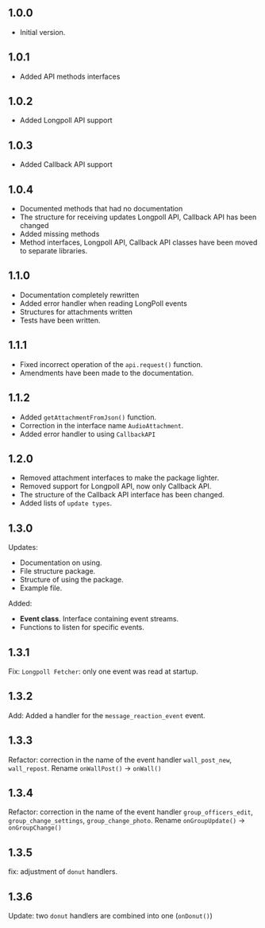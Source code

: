## 1.0.0

- Initial version.

## 1.0.1

- Added API methods interfaces

## 1.0.2

- Added Longpoll API support

## 1.0.3

- Added Callback API support

## 1.0.4

- Documented methods that had no documentation
- The structure for receiving updates Longpoll API, Callback API has been changed
- Added missing methods
- Method interfaces, Longpoll API, Callback API classes have been moved to separate libraries.

## 1.1.0

- Documentation completely rewritten
- Added error handler when reading LongPoll events
- Structures for attachments written
- Tests have been written.

## 1.1.1
- Fixed incorrect operation of the `api.request()` function.
- Amendments have been made to the documentation.

## 1.1.2
- Added `getAttachmentFromJson()` function.
- Correction in the interface name `AudioAttachment`.
- Added error handler to using `CallbackAPI`

## 1.2.0
- Removed attachment interfaces to make the package lighter.
- Removed support for Longpoll API, now only Callback API.
- The structure of the Callback API interface has been changed.
- Added lists of `update types`.

## 1.3.0
Updates:
- Documentation on using.
- File structure package.
- Structure of using the package.
- Example file.

Added: 
- **Event class**. Interface containing event streams.
- Functions to listen for specific events.

## 1.3.1
Fix: `Longpoll Fetcher`: only one event was read at startup.

## 1.3.2
Add: Added a handler for the `message_reaction_event` event.

## 1.3.3
Refactor: correction in the name of the event handler `wall_post_new`, `wall_repost`.
Rename `onWallPost()` -> `onWall()`

## 1.3.4
Refactor: correction in the name of the event handler `group_officers_edit`, `group_change_settings`, `group_change_photo`.
Rename `onGroupUpdate()` -> `onGroupChange()`

## 1.3.5
fix: adjustment of `donut` handlers.

## 1.3.6
Update: two `donut` handlers are combined into one (`onDonut()`)
